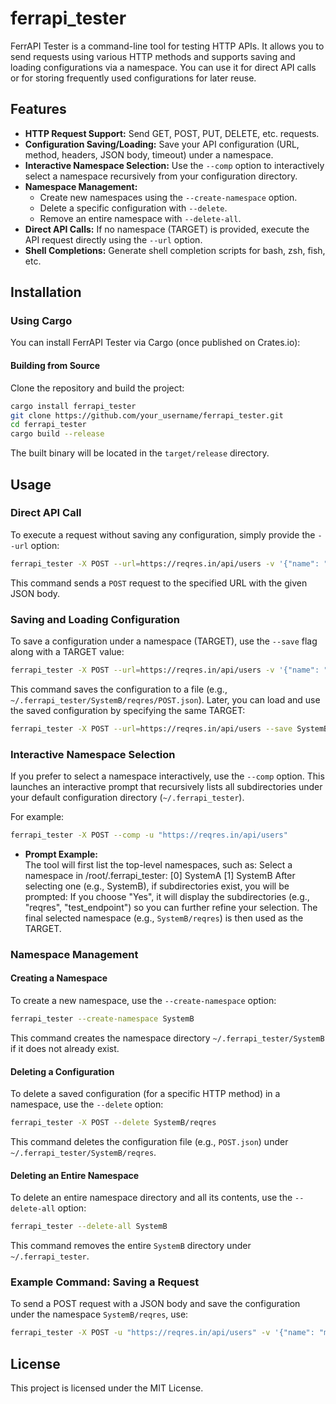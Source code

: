 # ferrapi_tester

FerrAPI Tester is a command-line tool for testing HTTP APIs. It allows you to send requests using various HTTP methods and supports saving and loading configurations via a namespace. You can use it for direct API calls or for storing frequently used configurations for later reuse.

## Features

- **HTTP Request Support:** Send GET, POST, PUT, DELETE, etc. requests.
- **Configuration Saving/Loading:** Save your API configuration (URL, method, headers, JSON body, timeout) under a namespace.
- **Interactive Namespace Selection:** Use the `--comp` option to interactively select a namespace recursively from your configuration directory.
- **Namespace Management:**  
  - Create new namespaces using the `--create-namespace` option.  
  - Delete a specific configuration with `--delete`.  
  - Remove an entire namespace with `--delete-all`.
- **Direct API Calls:** If no namespace (TARGET) is provided, execute the API request directly using the `--url` option.
- **Shell Completions:** Generate shell completion scripts for bash, zsh, fish, etc.

## Installation

### Using Cargo

You can install FerrAPI Tester via Cargo (once published on Crates.io):

#### Building from Source
Clone the repository and build the project:

```bash
cargo install ferrapi_tester
git clone https://github.com/your_username/ferrapi_tester.git
cd ferrapi_tester
cargo build --release
``` 

The built binary will be located in the `target/release` directory.

## Usage

### Direct API Call

To execute a request without saving any configuration, simply provide the `--url` option:

```bash
ferrapi_tester -X POST --url=https://reqres.in/api/users -v '{"name": "morpheus", "job": "leader"}'
``` 

This command sends a `POST` request to the specified URL with the given JSON body.

### Saving and Loading Configuration

To save a configuration under a namespace (TARGET), use the `--save` flag along with a TARGET value:

```bash
ferrapi_tester -X POST --url=https://reqres.in/api/users -v '{"name": "morpheus", "job": "leader"}' --save SystemB/reqres
``` 

This command saves the configuration to a file (e.g., `~/.ferrapi_tester/SystemB/reqres/POST.json`). Later, you can load and use the saved configuration by specifying the same TARGET:

```bash
ferrapi_tester -X POST --url=https://reqres.in/api/users --save SystemB/reqres
``` 

### Interactive Namespace Selection

If you prefer to select a namespace interactively, use the `--comp` option. This launches an interactive prompt that recursively lists all subdirectories under your default configuration directory (`~/.ferrapi_tester`).

For example:

```bash
ferrapi_tester -X POST --comp -u "https://reqres.in/api/users"
``` 

- **Prompt Example:**  
  The tool will first list the top-level namespaces, such as:
Select a namespace in /root/.ferrapi_tester: [0] SystemA [1] SystemB
After selecting one (e.g., SystemB), if subdirectories exist, you will be prompted:
If you choose "Yes", it will display the subdirectories (e.g., "reqres", "test_endpoint") so you can further refine your selection. The final selected namespace (e.g., `SystemB/reqres`) is then used as the TARGET.

### Namespace Management

#### Creating a Namespace

To create a new namespace, use the `--create-namespace` option:

```bash
ferrapi_tester --create-namespace SystemB
``` 

This command creates the namespace directory `~/.ferrapi_tester/SystemB` if it does not already exist.

#### Deleting a Configuration

To delete a saved configuration (for a specific HTTP method) in a namespace, use the `--delete` option:

```bash
ferrapi_tester -X POST --delete SystemB/reqres
``` 

This command deletes the configuration file (e.g., `POST.json`) under `~/.ferrapi_tester/SystemB/reqres`.

#### Deleting an Entire Namespace

To delete an entire namespace directory and all its contents, use the `--delete-all` option:

```bash
ferrapi_tester --delete-all SystemB
``` 

This command removes the entire `SystemB` directory under `~/.ferrapi_tester`.


### Example Command: Saving a Request

To send a POST request with a JSON body and save the configuration under the namespace `SystemB/reqres`, use:

```bash
ferrapi_tester -X POST -u "https://reqres.in/api/users" -v '{"name": "morpheus", "job": "leader"}' --save SystemB/reqres
``` 

## License

This project is licensed under the MIT License.
